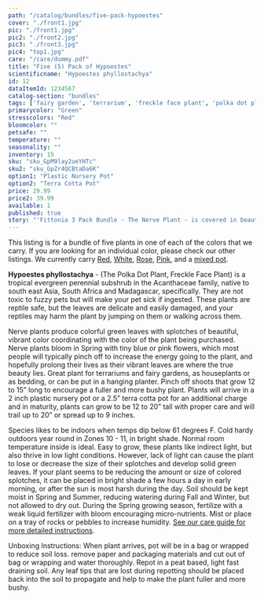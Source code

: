 ```yaml
---
path: "/catalog/bundles/five-pack-hypoestes"
cover: "./front1.jpg"
pic: "./front1.jpg"
pic2: "./front2.jpg"
pic3: "./front3.jpg"
pic4: "top1.jpg"
care: "/care/dummy.pdf"
title: "Five (5) Pack of Hypoestes"
scientificname: "Hypoestes phyllostachya"
id: 12
dataItemId: 1234567
catalog-section: "bundles"
tags: ['fairy garden', 'terrarium', 'freckle face plant', 'polka dot plant', 'hypoestes', 'bundles']
primarycolor: "Green"
stresscolors: "Red"
bloomcolor: ""
petsafe: ""
temperature: ""
seasonality: ""
inventory: 15
sku: "sku_GpM9lay2ueYHTc"
sku2: "sku_GpZr4QCBtaDa6K"
option1: "Plastic Nursery Pot"
option2: "Terra Cotta Pot"
price: 29.99
price2: 39.99
available: 1
published: true
story: "'Fittonia 3 Pack Bundle - The Nerve Plant - is covered in beautiful colored veins over green leaves."
---
```

This listing is for a bundle of five plants in one of each of the colors that we carry. If you are looking for an individual color, please check our other listings. We currently carry [Red](/catalog/fairy-garden/red-hypoestes), [White](/catalog/fairy-garden/white-hypoestes), [Rose](/catalog/fairy-garden/rose-hypoestes), [Pink](/catalog/fairy-garden/pink-hypoestes), and a [mixed pot](/catalog/fairy-garden/mixed-hypoestes).

<strong>Hypoestes phyllostachya</strong> - (The Polka Dot Plant, Freckle Face Plant) is a tropical evergreen perennial subshrub in the Acanthaceae family, native to south east Asia, South Africa and Madagascar, specifically. They are not toxic to fuzzy pets but will make your pet sick if ingested. These plants are reptile safe, but the leaves are delicate and easily damaged, and your reptiles may harm the plant by jumping on them or walking across them. 

Nerve plants produce colorful green leaves with splotches of beautiful, vibrant color coordinating with the color of the plant being purchased. Nerve plants bloom in Spring with tiny blue or pink flowers, which most people will typically pinch off to increase the energy going to the plant, and hopefully prolong their lives as their vibrant leaves are where the true beauty lies. Great plant for terrariums and fairy gardens, as houseplants or as bedding, or can be put in a hanging planter. Pinch off shoots that grow 12 to 15” long to encourage a fuller and more bushy plant. Plants will arrive in a 2 inch plastic nursery pot or a 2.5” terra cotta pot for an additional charge and in maturity, plants can grow to be 12 to 20” tall with proper care and will trail up to 20” or spread up to 9 inches.

Species likes to be indoors when temps dip below 61 degrees F. Cold hardy outdoors year round in Zones 10 - 11, in bright shade. Normal room temperature inside is ideal. Easy to grow, these plants like indirect light, but also thrive in low light conditions. However, lack of light can cause the plant to lose or decrease the size of their splotches and develop solid green leaves. If your plant seems to be reducing the amount or size of colored splotches, it can be placed in bright shade a few hours a day in early morning, or after the sun is most harsh during the day.  Soil should be kept moist in Spring and Summer, reducing watering during Fall and Winter, but not allowed to dry out. During the Spring growing season, fertilize with a weak liquid fertilizer with bloom encouraging micro-nutrients. Mist or place on a tray of rocks or pebbles to increase humidity.  [See our care guide for more detailed instructions](/care/hypoestes).

Unboxing Instructions: When plant arrives, pot will be in a bag or wrapped to reduce soil loss. remove paper and packaging materials and cut out of bag or wrapping and water thoroughly. Repot in a peat based, light fast draining soil. Any leaf tips that are lost during repotting should be placed back into the soil to propagate and help to make the plant fuller and more bushy.